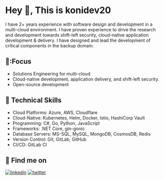 # Hey 👋, This is konidev20
I have 2+ years experience with software design and development in a multi-cloud environment. I have proven experience to drive the research and development towards shift-left security, cloud-native application development & delivery. I have designed and lead the development of critical components in the backup domain. 

## 🎯:Focus
- Solutions Engineering for multi-cloud
- Cloud-native development, application delivery, and shift-left security.
- Open-source development

## 💪 Technical Skills
- Cloud Platforms: Azure, AWS, Cloudflare
- Cloud-Native: Kubernetes, Helm, Docker, Istio, HashiCorp Vault
- Programming: C#, Go, Python, JavaScript
- Frameworks: .NET Core, gin-gonic
- Database Servers: MS-SQL, MySQL, MongoDB, CosmosDB, Redis
- Version Control: Git, GitLab, GitHub
- CI/CD: GitLab CI
## 🚀 Find me on
[![linkedin](https://img.shields.io/badge/LinkedIn-0077B5?style=for-the-badge&logo=linkedin&logoColor=white)](https://www.linkedin.com/in/srigovind-nayak/)  [![twitter](https://img.shields.io/badge/Twitter-1DA1F2?style=for-the-badge&logo=twitter&logoColor=white)](https://twitter.com/sgovindn)
